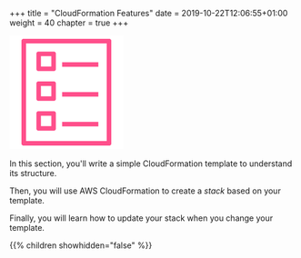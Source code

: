 +++
title = "CloudFormation Features"
date = 2019-10-22T12:06:55+01:00
weight = 40
chapter = true
+++

![](./template-1.png)

In this section, you'll write a simple CloudFormation template to understand its structure.

Then, you will use AWS CloudFormation to create a _stack_ based on your template.

Finally, you will learn how to update your stack when you change your template.

{{% children showhidden="false" %}}
